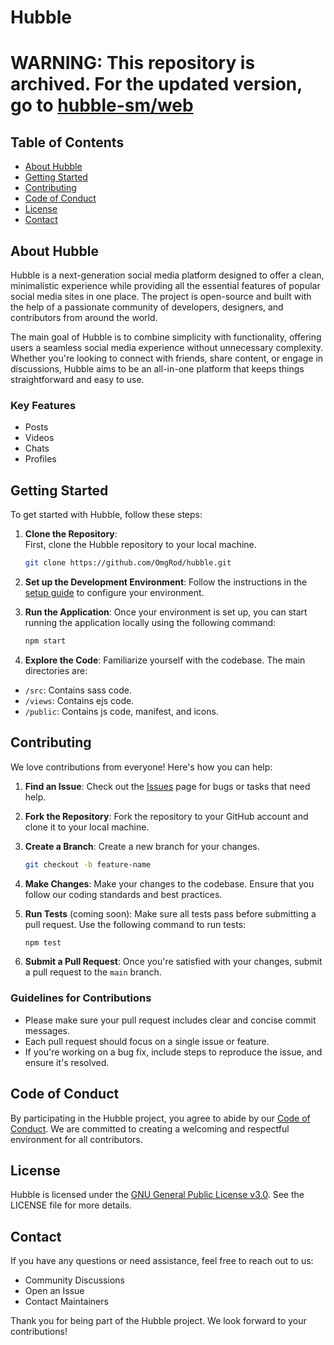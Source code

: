 # Hubble

# WARNING: This repository is archived. For the updated version, go to [hubble-sm/web](https://github.com/hubble-sm/web)

## Table of Contents

- [About Hubble](#about-hubble)
- [Getting Started](#getting-started)
- [Contributing](#contributing)
- [Code of Conduct](#code-of-conduct)
- [License](#license)
- [Contact](#contact)

## About Hubble

Hubble is a next-generation social media platform designed to offer a clean, minimalistic experience while providing all the essential features of popular social media sites in one place. The project is open-source and built with the help of a passionate community of developers, designers, and contributors from around the world.

The main goal of Hubble is to combine simplicity with functionality, offering users a seamless social media experience without unnecessary complexity. Whether you're looking to connect with friends, share content, or engage in discussions, Hubble aims to be an all-in-one platform that keeps things straightforward and easy to use.

### Key Features

- Posts
- Videos
- Chats
- Profiles

## Getting Started

To get started with Hubble, follow these steps:

1. **Clone the Repository**:  
   First, clone the Hubble repository to your local machine.
   ```bash
   git clone https://github.com/OmgRod/hubble.git
   ```

2. **Set up the Development Environment**:
Follow the instructions in the [setup guide](https://github.com/OmgRod/hubble/wiki/Setup-Guide) to configure your environment.

3. **Run the Application**:
Once your environment is set up, you can start running the application locally using the following command:
   ```bash
   npm start
   ```

4. **Explore the Code**:
Familiarize yourself with the codebase. The main directories are:

- `/src`: Contains sass code.
- `/views`: Contains ejs code.
- `/public`: Contains js code, manifest, and icons.

## Contributing
We love contributions from everyone! Here's how you can help:

1. **Find an Issue**:
Check out the [Issues](https://github.com/OmgRod/hubble/issues) page for bugs or tasks that need help.

2. **Fork the Repository**:
Fork the repository to your GitHub account and clone it to your local machine.

3. **Create a Branch**:
Create a new branch for your changes.
   ```bash
   git checkout -b feature-name
   ```

4. **Make Changes**:
Make your changes to the codebase. Ensure that you follow our coding standards and best practices.

5. **Run Tests** (coming soon):
Make sure all tests pass before submitting a pull request. Use the following command to run tests:
   ```bash
   npm test
   ```

6. **Submit a Pull Request**:
Once you're satisfied with your changes, submit a pull request to the `main` branch.

### Guidelines for Contributions
- Please make sure your pull request includes clear and concise commit messages.
- Each pull request should focus on a single issue or feature.
- If you're working on a bug fix, include steps to reproduce the issue, and ensure it's resolved.

## Code of Conduct
By participating in the Hubble project, you agree to abide by our [Code of Conduct](https://github.com/OmgRod/hubble/blob/main/CODE_OF_CONDUCT.md). We are committed to creating a welcoming and respectful environment for all contributors.

## License
Hubble is licensed under the [GNU General Public License v3.0](https://github.com/OmgRod/hubble/blob/main/LICENSE). See the LICENSE file for more details.

## Contact
If you have any questions or need assistance, feel free to reach out to us:

- Community Discussions
- Open an Issue
- Contact Maintainers

Thank you for being part of the Hubble project. We look forward to your contributions!
